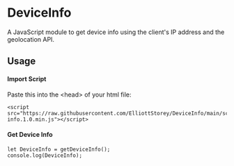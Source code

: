 # DeviceInfo
A JavaScript module to get device info using the client's IP address and the geolocation API.
## Usage
#### Import Script
Paste this into the \<head> of your html file:
```
<script src="https://raw.githubusercontent.com/ElliottStorey/DeviceInfo/main/scripts/device-info.1.0.min.js"></script>
```
#### Get Device Info
```
let DeviceInfo = getDeviceInfo();
console.log(DeviceInfo);
```
